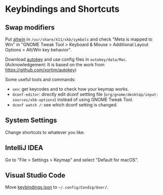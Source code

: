 # Keybindings and Shortcuts

## Swap modifiers

Put [altwin](./altwin) in `/usr/share/X11/xkb/symbols` and check "Meta is mapped to Win" in "GNOME Tweak Tool > Keyboard & Mouse > Additional Layout Options > Alt/Win key behavior".

Download [autokey](https://github.com/autokey/autokey) and use config files in `autokey/data/Mac`. (Acknowledgement: It is based on the work from https://github.com/xortim/autokey)

Some useful tools and commands:
- `xev`: get keycodes and to check how your keymap works.
- `dconf-editor`: directly edit dconf settting file (`org/gnome/desktop/input-sources/xkb-options`) instead of using GNOME Tweak Tool.
- `dconf watch /`: see which dconf setting is changed.

## System Settings

Change shortcuts to whatever you like.

## IntelliJ IDEA

Go to "File > Settings > Keymap" and select "Default for macOS".

## Visual Studio Code

Move [keybindings.json](./keybindings.json) to `~/.config/Condig/User/`.
